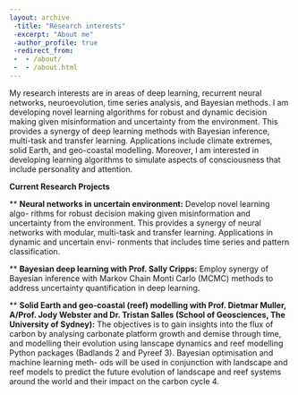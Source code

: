 ```yaml
---
layout: archive	
 -title: "Research interests"		
 -excerpt: "About me"		
 -author_profile: true		
 -redirect_from: 		
 -  - /about/		
 -  - /about.html		
---
```

 

My research interests are in areas of deep learning, recurrent neural networks, neuroevolution, time series analysis, and Bayesian methods. I am developing novel learning algorithms for robust and dynamic decision making given misinformation and uncertainty from the environment. This provides a synergy of deep learning methods with Bayesian inference, multi-task and transfer learning. Applications include climate extremes, solid Earth, and geo-coastal modelling. Moreover, I am interested in developing learning algorithms to simulate aspects of consciousness that include personality and attention.

**Current Research Projects**

** **Neural networks in uncertain environment:** Develop novel learning algo- rithms for robust decision making given misinformation and uncertainty from the environment. This provides a synergy of neural networks with modular, multi-task and transfer learning. Applications in dynamic and uncertain envi- ronments that includes time series and pattern classification.

** **Bayesian deep learning with Prof. Sally Cripps:** Employ synergy of Bayesian inference with Markov Chain Monti Carlo (MCMC) methods to address uncertainty quantification in deep learning.

** **Solid Earth and geo-coastal (reef) modelling with Prof. Dietmar Muller, A/Prof. Jody Webster and Dr. Tristan Salles (School of Geosciences, The University of Sydney):** The objectives is to gain insights into the flux of carbon by analysing carbonate platform growth and demise through time, and modelling their evolution using lanscape dynamics and reef modelling Python packages (Badlands 2 and Pyreef 3). Bayesian optimisation and machine learning meth- ods will be used in conjunction with landscape and reef models to predict the future evolution of landscape and reef systems around the world and their impact on the carbon cycle 4.

